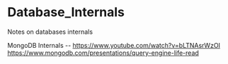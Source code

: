 # Database_Internals
Notes on databases internals

MongoDB Internals --
https://www.youtube.com/watch?v=bLTNAsrWzOI
https://www.mongodb.com/presentations/query-engine-life-read
